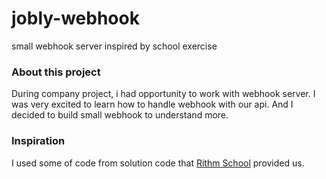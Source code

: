 # jobly-webhook
small webhook server inspired by school exercise

### About this project
During company project, i had opportunity to work with webhook server. I was very excited to learn 
how to handle webhook with our api. And I decided to build small webhook to understand more.

### Inspiration
I used some of code from solution code that [Rithm School](https://www.rithmschool.com/) provided us.



